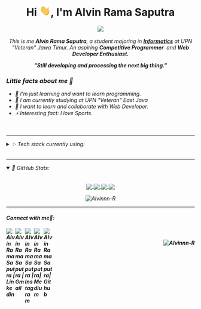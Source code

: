 <h1 align="center">Hi <img src="https://raw.githubusercontent.com/ABSphreak/ABSphreak/master/gifs/Hi.gif" width="30px">, I'm Alvin Rama Saputra</h1>
<p align="center">
  <a href="https://github.com/Alvinnn-R/readme-typing-svg"><img src="https://readme-typing-svg.herokuapp.com?lines=Junior+Web+Developer;Student+Informatics+UPN+Veteran+Jawa+Timur;&center=true&width=500&height=50"></a>
</p>

<p align="center">
  <em>
    This is me <b>Alvin Rama Saputra</b>, a student majoring in <a href="https://if.upnjatim.ac.id/"> <b>Informatics</b></a> at UPN "Veteran" Jawa Timur.
    An aspiring <b>Competitive Programmer</b>&nbsp; and <b> Web Developer Enthusiast.</b>
  <br>
  <b>
    <p align="center">
  <i>"Still developing and processing the next big thing."</i>
</p>
  </b>

</p>

<h3>Little facts about me 🧑</h3>

- 🧞 I'm just learning and want to learn programming.
- 🔭 I am currently studying at UPN "Veteran" East Java
- 👯 I want to learn and collaborate with Web Developer.
- ⚡ Interesting fact: I love Sports.
<br>

---

<details>
<summary>
  ✨ Tech stack currently using:
</summary>
   <br>
<code><a href="https://www.javascript.com/" target="_blank"><img height="40" src="https://raw.githubusercontent.com/devicons/devicon/master/icons/javascript/javascript-plain.svg"></a></code>
<!-- <code><a href="https://nextjs.org/" target="_blank"><img height="30" src="https://upload.wikimedia.org/wikipedia/commons/thumb/1/10/Cib-next-js_%28CoreUI_Icons_v1.0.0%29.svg/120px-Cib-next-js_%28CoreUI_Icons_v1.0.0%29.svg.png"></a></code> -->
<code><a href="https://www.w3schools.com/html/" target="_blank"><img height="40" src="https://www.vectorlogo.zone/logos/w3_html5/w3_html5-icon.svg"></a></code>
<code><a href="https://www.w3schools.com/css/" target="_blank"><img height="40" src="https://raw.githubusercontent.com/devicons/devicon/master/icons/css3/css3-original.svg"></a></code>
<!-- <code><a href="https://redux.js.org" target="_blank"> <img src="https://raw.githubusercontent.com/devicons/devicon/master/icons/redux/redux-original.svg" alt="redux" height="30"></a></code> -->
<!-- <code><a href="https://sass-lang.com" target="_blank"> <img src="https://raw.githubusercontent.com/devicons/devicon/master/icons/sass/sass-original.svg" alt="sass"  height="30"></a></code> -->
<!-- <code><a href="https://nodejs.org/en/" target="_blank"><img height="30" src="https://www.vectorlogo.zone/logos/nodejs/nodejs-icon.svg"></a></code> -->
<code><a href="https://git-scm.com/" target="_blank"><img height="40" src="https://www.vectorlogo.zone/logos/git-scm/git-scm-icon.svg"></a></code>
<code><a href="https://getbootstrap.com" target="_blank"><img height="40" src="https://raw.githubusercontent.com/devicons/devicon/master/icons/bootstrap/bootstrap-plain-wordmark.svg"></a></code>
<code><a href="https://laravel.com/" target="_blank"><img height="40" src="https://upload.wikimedia.org/wikipedia/commons/thumb/9/9a/Laravel.svg/800px-Laravel.svg.png"></a></code>
<code><a href="https://www.mysql.com/" target="_blank"><img height="40" src="https://raw.githubusercontent.com/devicons/devicon/master/icons/mysql/mysql-original-wordmark.svg"></a></code>
<code><a href="https://www.php.net" target="_blank"><img height="40" src="https://raw.githubusercontent.com/devicons/devicon/master/icons/php/php-original.svg"></a></code>
<code><a href="https://tailwindcss.com/" target="_blank"><img src="https://www.vectorlogo.zone/logos/tailwindcss/tailwindcss-icon.svg" alt="tailwind" height="40"/></a></code>
<code><a href="https://reactjs.org/" target="_blank"><img height="40" src="https://www.vectorlogo.zone/logos/reactjs/reactjs-icon.svg"></a></code>


  
</details>
<br>

<!--<details>-->
<!-- <summary> -->
<!--   🌱 Looking forward to learn: -->
<!-- </summary> -->
<!--    <br> -->
<!-- <code><a href="https://flutter.dev/" target="_blank"><img height="30" src="https://www.vectorlogo.zone/logos/flutterio/flutterio-icon.svg"></a></code> -->
<!-- <code><a href="https://cloud.google.com/" target="_blank"><img height="30" src="https://www.vectorlogo.zone/logos/google_cloud/google_cloud-icon.svg"></a></code> -->
<!-- <code><a href="https://analytics.google.com/" target="_blank"><img height="30" src="https://www.vectorlogo.zone/logos/google_analytics/google_analytics-icon.svg"></a></code> -->
<!-- <code><a href="https://www.tensorflow.org/" target="_blank"><img height="30" src="https://www.vectorlogo.zone/logos/tensorflow/tensorflow-icon.svg"></a></code> -->
<!-- <code><a href="https://azure.microsoft.com/en-us/" target="_blank"><img height="30" src="https://www.vectorlogo.zone/logos/microsoft_azure/microsoft_azure-icon.svg"></a></code> -->
<!-- <code><a href="https://opencv.org/" target="_blank"><img height="30" src="https://www.vectorlogo.zone/logos/opencv/opencv-icon.svg"></a></code> -->
<!-- <code><a href="https://pytorch.org/" target="_blank"><img height="30" src="https://www.vectorlogo.zone/logos/pytorch/pytorch-icon.svg"></a></code> -->
<!-- <code><a href="https://aws.amazon.com/" target="_blank"><img height="30" src="https://www.vectorlogo.zone/logos/amazon_aws/amazon_aws-icon.svg"></a></code> -->
<!-- </details> -->
<!-- <br> -->

---

<!--<details open=""> -->
<details open="">
<summary>
 📔 GitHub Stats:
</summary>
<br>
<p align="center">
  <a href="https://github.com/Alvinnn-R">
    <img align="center"  height="175px" src="https://github-readme-stats.vercel.app/api?username=Alvinnn-R&rank_icons=github&hide_border=true&title_color=94b4a4&amp&icon_color=FFFFFF&amp&text_color=FFFFFF&amp&bg_color=000000&count_private=true&include_all_commits=true"/>
  </a>
  <a href="https://github.com/Alvinnn-R">
    <img align="center"  height="175px" src="https://github-readme-stats.vercel.app/api?username=Alvinnn-R&rank_icons=github&theme=holi"/>
  </a>
  <a href="https://github.com/Alvinnn-R">
    <img align="center" height="175px"  src="https://github-readme-stats.vercel.app/api/top-langs/?username=Alvinnn-R&theme=holi" />
  </a>
  <a href="https://github.com/Alvinnn-R">
    <img align="center" height="175px"  src="https://github-readme-stats.vercel.app/api/top-langs/?username=Alvinnn-R&text_color=FFFFFF&bg_color=000000&title_color=94b4a4&langs_count=15&layout=compact&hide_border=true" />
  </a>
</p>
  <p align="center"><img align="center" src="https://github-readme-streak-stats.herokuapp.com/?user=Alvinnn-R&text_color=FFFFFF&bg_color=000000&title_color=94b4a4&langs_count=15&layout=compact&hide_border=true" alt="Alvinnn-R" /></p>
</details>

---

<h4> Connect with me🤝: <h4>
  </hr>
  <a href="https://www.linkedin.com/in/alvin-rama-saputra-a9a254272">
   <img align="left" alt=" Alvin Rama Saputra | Linkedin" width="24px" src="https://www.vectorlogo.zone/logos/linkedin/linkedin-icon.svg" />
  </a>
  <a href="mailto:alvinramasaputra29@gmail.com">
    <img align="left" alt="Alvin Rama Saputra | Gmail" width="26px" src="https://www.vectorlogo.zone/logos/gmail/gmail-icon.svg" />
  </a>
<!--   <a href="https://twitter.com/Ratheshan_03">
    <img align="left" alt="Alvin Rama Saputra| Twitter" width="26px" src="https://www.vectorlogo.zone/logos/twitter/twitter-official.svg" />
  </a> -->
  <a href="https://www.instagram.com/alvnrma_s/">
    <img align="left" alt="Alvin Rama Saputra | Instagram" width="24px" src="https://www.vectorlogo.zone/logos/instagram/instagram-icon.svg" />
  </a>
   <a href="https://medium.com/@alvinramasaputra03">
    <img align="left" alt="Alvin Rama Saputra| Medium" width="26px" src="https://www.vectorlogo.zone/logos/medium/medium-icon.svg" />
  </a>
   <a href="https://github.com/Alvinnn-R">
    <img align="left" alt="Alvin Rama Saputra| Github" width="26px" src="https://www.vectorlogo.zone/logos/github/github-tile.svg" />
  </a>
  <br>
  
<p align="right" > <img src="https://komarev.com/ghpvc/?username=Alvinnn-R&label=Profile%20views&color=0e75b6&style=flat" alt="Alvinnn-R" /> </p>
